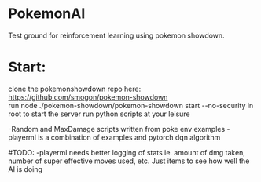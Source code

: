 # PokemonAI
Test ground for reinforcement learning using pokemon showdown.

# Start:
clone the pokemonshowdown repo here: https://github.com/smogon/pokemon-showdown <br>
run node ./pokemon-showdown/pokemon-showdown start --no-security in root to start the server
run python scripts at your leisure

-Random and MaxDamage scripts written from poke env examples
-playerml is a combination of examples and pytorch dqn algorithm

#TODO:
-playerml needs better logging of stats ie. amount of dmg taken, number of super effective moves used, etc. Just items to see how well the AI is doing

